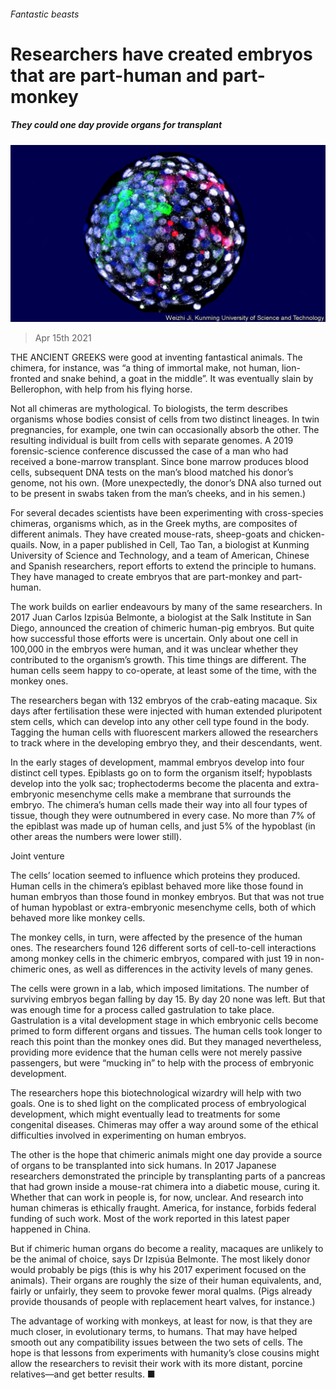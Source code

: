 ###### Fantastic beasts

# Researchers have created embryos that are part-human and part-monkey 

##### They could one day provide organs for transplant 

![image](images/20210417_stp003.jpg) 

> Apr 15th 2021 

THE ANCIENT GREEKS were good at inventing fantastical animals. The chimera, for instance, was “a thing of immortal make, not human, lion-fronted and snake behind, a goat in the middle”. It was eventually slain by Bellerophon, with help from his flying horse.

Not all chimeras are mythological. To biologists, the term describes organisms whose bodies consist of cells from two distinct lineages. In twin pregnancies, for example, one twin can occasionally absorb the other. The resulting individual is built from cells with separate genomes. A 2019 forensic-science conference discussed the case of a man who had received a bone-marrow transplant. Since bone marrow produces blood cells, subsequent DNA tests on the man’s blood matched his donor’s genome, not his own. (More unexpectedly, the donor’s DNA also turned out to be present in swabs taken from the man’s cheeks, and in his semen.)


For several decades scientists have been experimenting with cross-species chimeras, organisms which, as in the Greek myths, are composites of different animals. They have created mouse-rats, sheep-goats and chicken-quails. Now, in a paper published in Cell, Tao Tan, a biologist at Kunming University of Science and Technology, and a team of American, Chinese and Spanish researchers, report efforts to extend the principle to humans. They have managed to create embryos that are part-monkey and part-human.

The work builds on earlier endeavours by many of the same researchers. In 2017 Juan Carlos Izpisúa Belmonte, a biologist at the Salk Institute in San Diego, announced the creation of chimeric human-pig embryos. But quite how successful those efforts were is uncertain. Only about one cell in 100,000 in the embryos were human, and it was unclear whether they contributed to the organism’s growth. This time things are different. The human cells seem happy to co-operate, at least some of the time, with the monkey ones.

The researchers began with 132 embryos of the crab-eating macaque. Six days after fertilisation these were injected with human extended pluripotent stem cells, which can develop into any other cell type found in the body. Tagging the human cells with fluorescent markers allowed the researchers to track where in the developing embryo they, and their descendants, went.

In the early stages of development, mammal embryos develop into four distinct cell types. Epiblasts go on to form the organism itself; hypoblasts develop into the yolk sac; trophectoderms become the placenta and extra-embryonic mesenchyme cells make a membrane that surrounds the embryo. The chimera’s human cells made their way into all four types of tissue, though they were outnumbered in every case. No more than 7% of the epiblast was made up of human cells, and just 5% of the hypoblast (in other areas the numbers were lower still).

Joint venture

The cells’ location seemed to influence which proteins they produced. Human cells in the chimera’s epiblast behaved more like those found in human embryos than those found in monkey embryos. But that was not true of human hypoblast or extra-embryonic mesenchyme cells, both of which behaved more like monkey cells.

The monkey cells, in turn, were affected by the presence of the human ones. The researchers found 126 different sorts of cell-to-cell interactions among monkey cells in the chimeric embryos, compared with just 19 in non-chimeric ones, as well as differences in the activity levels of many genes.

The cells were grown in a lab, which imposed limitations. The number of surviving embryos began falling by day 15. By day 20 none was left. But that was enough time for a process called gastrulation to take place. Gastrulation is a vital development stage in which embryonic cells become primed to form different organs and tissues. The human cells took longer to reach this point than the monkey ones did. But they managed nevertheless, providing more evidence that the human cells were not merely passive passengers, but were “mucking in” to help with the process of embryonic development.

The researchers hope this biotechnological wizardry will help with two goals. One is to shed light on the complicated process of embryological development, which might eventually lead to treatments for some congenital diseases. Chimeras may offer a way around some of the ethical difficulties involved in experimenting on human embryos.

The other is the hope that chimeric animals might one day provide a source of organs to be transplanted into sick humans. In 2017 Japanese researchers demonstrated the principle by transplanting parts of a pancreas that had grown inside a mouse-rat chimera into a diabetic mouse, curing it. Whether that can work in people is, for now, unclear. And research into human chimeras is ethically fraught. America, for instance, forbids federal funding of such work. Most of the work reported in this latest paper happened in China.

But if chimeric human organs do become a reality, macaques are unlikely to be the animal of choice, says Dr Izpisúa Belmonte. The most likely donor would probably be pigs (this is why his 2017 experiment focused on the animals). Their organs are roughly the size of their human equivalents, and, fairly or unfairly, they seem to provoke fewer moral qualms. (Pigs already provide thousands of people with replacement heart valves, for instance.)

The advantage of working with monkeys, at least for now, is that they are much closer, in evolutionary terms, to humans. That may have helped smooth out any compatibility issues between the two sets of cells. The hope is that lessons from experiments with humanity’s close cousins might allow the researchers to revisit their work with its more distant, porcine relatives—and get better results. ■

